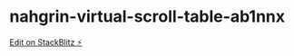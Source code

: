 # nahgrin-virtual-scroll-table-ab1nnx

[Edit on StackBlitz ⚡️](https://stackblitz.com/edit/nahgrin-virtual-scroll-table-ab1nnx)